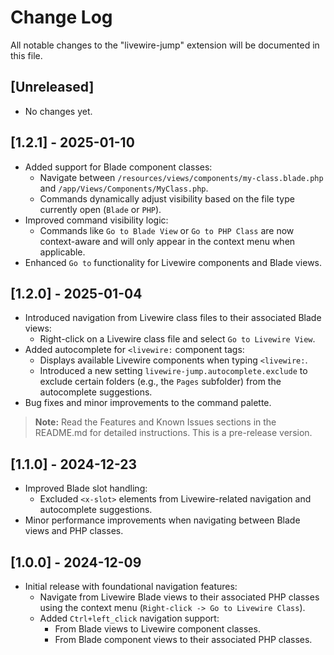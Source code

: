 # Change Log

All notable changes to the "livewire-jump" extension will be documented in this file.

## [Unreleased]

- No changes yet.

## [1.2.1] - 2025-01-10

- Added support for Blade component classes:
  - Navigate between `/resources/views/components/my-class.blade.php` and `/app/Views/Components/MyClass.php`.
  - Commands dynamically adjust visibility based on the file type currently open (`Blade` or `PHP`).
- Improved command visibility logic:
  - Commands like `Go to Blade View` or `Go to PHP Class` are now context-aware and will only appear in the context menu when applicable.
- Enhanced `Go to` functionality for Livewire components and Blade views.

## [1.2.0] - 2025-01-04

- Introduced navigation from Livewire class files to their associated Blade views:
  - Right-click on a Livewire class file and select `Go to Livewire View`.
- Added autocomplete for `<livewire:` component tags:
  - Displays available Livewire components when typing `<livewire:`.
  - Introduced a new setting `livewire-jump.autocomplete.exclude` to exclude certain folders (e.g., the `Pages` subfolder) from the autocomplete suggestions.
- Bug fixes and minor improvements to the command palette.

> **Note:** Read the Features and Known Issues sections in the README.md for detailed instructions. This is a pre-release version.

## [1.1.0] - 2024-12-23

- Improved Blade slot handling:
  - Excluded `<x-slot>` elements from Livewire-related navigation and autocomplete suggestions.
- Minor performance improvements when navigating between Blade views and PHP classes.

## [1.0.0] - 2024-12-09

- Initial release with foundational navigation features:
  - Navigate from Livewire Blade views to their associated PHP classes using the context menu (`Right-click -> Go to Livewire Class`).
  - Added `Ctrl+left_click` navigation support:
    - From Blade views to Livewire component classes.
    - From Blade component views to their associated PHP classes.
